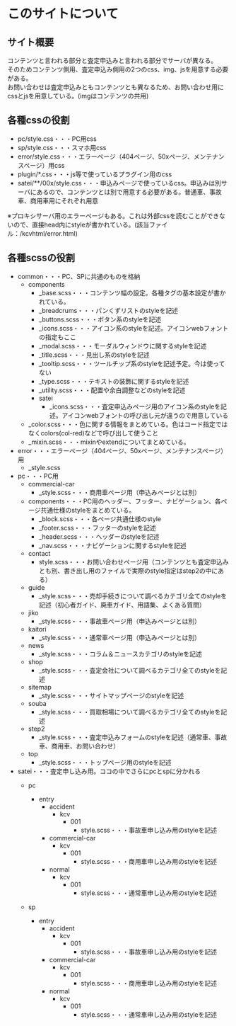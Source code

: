 このサイトについて
===
## サイト概要

コンテンツと言われる部分と査定申込みと言われる部分でサーバが異なる。  
そのためコンテンツ側用、査定申込み側用の2つのcss、img、jsを用意する必要がある。  
お問い合わせは査定申込みともコンテンツとも異なるため、お問い合わせ用にcssとjsを用意している。(imgはコンテンツの共用)

## 各種cssの役割

* pc/style.css・・・PC用css
* sp/style.css・・・スマホ用css
* error/style.css・・・エラーページ（404ページ、50xページ、メンテナンスページ）用css
* plugin/*.css・・・js等で使っているプラグイン用のcss
* satei/**/00x/style.css・・・申込みページで使っているcss。申込みは別サーバにあるので、コンテンツとは別で用意する必要がある。普通車、事故車、商用車用にそれぞれ用意

※プロキシサーバ用のエラーページもある。これは外部cssを読むことができないので、直接head内にstyleが書かれている。(該当ファイル：/kcvhtml/error.html)

## 各種scssの役割

* common・・・PC、SPに共通のものを格納
	* components
		* _base.scss・・・コンテンツ幅の設定。各種タグの基本設定が書かれている。
		* _breadcrums・・・パンくずリストのstyleを記述
		* _buttons.scss・・・ボタン系のstyleを記述
		* _icons.scss・・・アイコン系のstyleを記述。アイコンwebフォントの指定もここ
		* _modal.scss・・・モーダルウィンドウに関するstyleを記述
		* _title.scss・・・見出し系のstyleを記述
		* _tooltip.scss・・・ツールチップ系のstyleを記述予定。今は使ってない
		* _type.scss・・・テキストの装飾に関するstyleを記述
		* _utility.scss・・・配置や余白調整などのstyleを記述
		* satei
			* _icons.scss・・・査定申込みページ用のアイコン系のstyleを記述。アイコンwebフォントの呼び出し元が違うので用意している
	* _color.scss・・・色に関する情報をまとめている。色はコード指定ではなくcolors(col-red)などで呼び出して使うこと
	* _mixin.scss・・・mixinやextendについてまとめている。
* error・・・エラーページ（404ページ、50xページ、メンテナンスページ）用
	* _style.scss
* pc・・・PC用
	* commercial-car
		* _style.scss・・・商用車ページ用（申込みページとは別）
	* components・・・PC用のヘッダー、フッター、ナビゲーション、各ページ共通仕様のstyleをまとめている。
		* _block.scss・・・各ページ共通仕様のstyle
		* _footer.scss・・・フッターのstyleを記述
		* _header.scss・・・ヘッダーのstyleを記述
		* _nav.scss・・・ナビゲーションに関するstyleを記述
	* contact
		* style.scss・・・お問い合わせページ用（コンテンツとも査定申込みとも別、書き出し用のファイルで実際のstyle指定はstep2の中にある）
	* guide
		* _style.scss・・・売却手続きについて調べるカテゴリ全てのstyleを記述（初心者ガイド、廃車ガイド、用語集、よくある質問）
	* jiko
		* _style.scss・・・事故車ページ用（申込みページとは別）
	* kaitori
		* _style.scss・・・通常車ページ用（申込みページとは別）
	* news
		* _style.scss・・・コラム＆ニュースカテゴリのstyleを記述
	* shop
		* _style.scss・・・査定会社について調べるカテゴリ全てのstyleを記述
	* sitemap
		* _style.scss・・・サイトマップページのstyleを記述
	* souba
		* _style.scss・・・買取相場について調べるカテゴリ全てのstyleを記述
	* step2
		* _style.scss・・・査定申込みフォームのstyleを記述（通常車、事故車、商用車、お問い合わせ）
	* top
		* _style.scss・・・トップページ用のstyleを記述
* satei・・・査定申し込み用。ココの中でさらにpcとspに分かれる
	* pc
		* entry
			* accident
				* kcv
					* 001
						* style.scss・・・事故車申し込み用のstyleを記述
			* commercial-car
				* kcv
					* 001
						* style.scss・・・商用車申し込み用のstyleを記述
			* normal
				* kcv
					* 001
						* style.scss・・・通常車申し込み用のstyleを記述

	* sp
		* entry
			* accident
				* kcv
					* 001
						* style.scss・・・事故車申し込み用のstyleを記述
			* commercial-car
				* kcv
					* 001
						* style.scss・・・商用車申し込み用のstyleを記述
			* normal
				* kcv
					* 001
						* style.scss・・・通常車申し込み用のstyleを記述